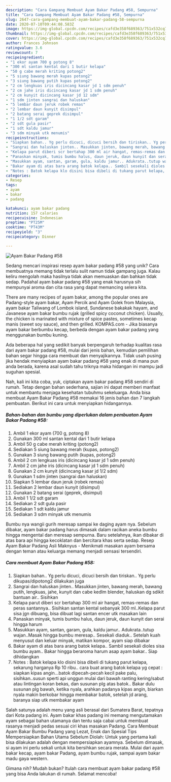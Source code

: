 ```yaml
---
description: "Cara Gampang Membuat Ayam Bakar Padang #58, Sempurna"
title: "Cara Gampang Membuat Ayam Bakar Padang #58, Sempurna"
slug: 2647-cara-gampang-membuat-ayam-bakar-padang-58-sempurna
date: 2020-07-10T09:44:08.583Z
image: https://img-global.cpcdn.com/recipes/cafd3e358f689363/751x532cq70/ayam-bakar-padang-58-foto-resep-utama.jpg
thumbnail: https://img-global.cpcdn.com/recipes/cafd3e358f689363/751x532cq70/ayam-bakar-padang-58-foto-resep-utama.jpg
cover: https://img-global.cpcdn.com/recipes/cafd3e358f689363/751x532cq70/ayam-bakar-padang-58-foto-resep-utama.jpg
author: Frances Johnson
ratingvalue: 3.6
reviewcount: 7
recipeingredient:
- "1 ekor ayam 700 g potong 8"
- "300 ml santan kental dari 1 butir kelapa"
- "50 g cabe merah kriting potong2"
- "5 siung bawang merah kupas potong2"
- "3 siung bawang putih kupas potong2"
- "2 cm lengkuas iris dicincang kasar jd 1 sdm penuh"
- "2 cm jahe iris dicincang kasar jd 1 sdm penuh"
- "2 cm kunyit dicincang kasar jd 12 sdm"
- "1 sdm jinten sangrai dan haluskan"
- "5 lembar daun jeruk robek remas"
- "2 lembar daun kunyit disimpul"
- "2 batang serai geprek disimpul"
- "1 1/2 sdt garam"
- "2 sdt gula pasir"
- "1 sdt kaldu jamur"
- "3 sdm minyak utk menumis"
recipeinstructions:
- "Siapkan bahan.. Yg perlu dicuci, dicuci bersih dan tiriskan.. Yg perlu dikupas/dipotong2 dilakukan juga"
- "Sangrai dan haluskan jinten.. Masukkan jinten, bawang merah, bawang putih, lengkuas, jahe, kunyit dan cabe kedlm blender, haluskan dg sdikit bantuan air.. Sisihkan"
- "Kelapa parut diberi scr bertahap 300 ml air hangat, remas-remas dan peras santannya.. Sisihkan santan kental sebanyak 300 ml..Kelapa parut sisa jgn dibuang, bisa dibuat lagi santan encer utk masakan lain"
- "Panaskan minyak, tumis bumbu halus, daun jeruk, daun kunyit dan serai hingga harum"
- "Masukkan ayam, santan, garam, gula, kaldu jamur.. Adukrata..tutup wajan..Masak hingga bumbu meresap.. Sesekali diaduk.. Setelah kuah menyusut dan keluar minyak, matikan kompor, ayam siap dibakar"
- "Bakar ayam di atas bara arang batok kelapa.. Sambil sesekali dioles sisa bumbu ayam.. Bakar hingga beraroma harum asap ayam bakar.. Siap dihidangkan"
- "Notes : Batok kelapa klo disini bisa dibeli di tukang parut kelapa, sekarung harganya Rp 10 ribu.. cara buat arang batok kelapa yg cepat : siapkan kipas angin...batok dipecah-pecah kecil pake palu, sisihkan..susun sperti api unggun mulai dari bawah ranting kering/sabut atau lintingan koran bekas, dan susunan plg atas batok.. Bakar dulu susunan plg bawah, ketika nyala, arahkan padanya kipas angin, biarkan nyala makin berkobar hingga membakar batok, setelah jd arang, baranya siap utk membakar ayam"
categories:
- Resep
tags:
- ayam
- bakar
- padang

katakunci: ayam bakar padang 
nutrition: 157 calories
recipecuisine: Indonesian
preptime: "PT25M"
cooktime: "PT43M"
recipeyield: "3"
recipecategory: Dinner

---
```



![Ayam Bakar Padang #58](https://img-global.cpcdn.com/recipes/cafd3e358f689363/751x532cq70/ayam-bakar-padang-58-foto-resep-utama.jpg)

Sedang mencari inspirasi resep ayam bakar padang #58 yang unik? Cara membuatnya memang tidak terlalu sulit namun tidak gampang juga. Kalau keliru mengolah maka hasilnya tidak akan memuaskan dan bahkan tidak sedap. Padahal ayam bakar padang #58 yang enak harusnya sih mempunyai aroma dan cita rasa yang dapat memancing selera kita.

There are many recipes of ayam bakar, among the popular ones are Padang-style ayam bakar, Ayam Percik and Ayam Golek from Malaysia, ayam bakar Taliwang of Lombok island, Sundanese bakakak hayam, and Javanese ayam bakar bumbu rujak (grilled spicy coconut chicken). Usually, the chicken is marinated with mixture of spice pastes, sometimes kecap manis (sweet soy sauce), and then grilled. KOMPAS.com - Jika biasanya ayam bakar berbumbu kecap, berbeda dengan ayam bakar padang yang menggunakan bumbu kuning.

Ada beberapa hal yang sedikit banyak berpengaruh terhadap kualitas rasa dari ayam bakar padang #58, mulai dari jenis bahan, kemudian pemilihan bahan segar hingga cara membuat dan menyajikannya. Tidak usah pusing jika hendak menyiapkan ayam bakar padang #58 yang enak di mana pun anda berada, karena asal sudah tahu triknya maka hidangan ini mampu jadi suguhan spesial.


Nah, kali ini kita coba, yuk, ciptakan ayam bakar padang #58 sendiri di rumah. Tetap dengan bahan sederhana, sajian ini dapat memberi manfaat untuk membantu menjaga kesehatan tubuhmu sekeluarga. Anda bisa membuat Ayam Bakar Padang #58 memakai 16 jenis bahan dan 7 langkah pembuatan. Berikut ini cara untuk menyiapkan hidangannya.

<!--inarticleads1-->

##### Bahan-bahan dan bumbu yang diperlukan dalam pembuatan Ayam Bakar Padang #58:

1. Ambil 1 ekor ayam (700 g, potong 8)
1. Gunakan 300 ml santan kental dari 1 butir kelapa
1. Ambil 50 g cabe merah kriting (potong2)
1. Sediakan 5 siung bawang merah (kupas, potong2)
1. Gunakan 3 siung bawang putih (kupas, potong2)
1. Ambil 2 cm lengkuas iris (dicincang kasar jd 1 sdm penuh)
1. Ambil 2 cm jahe iris (dicincang kasar jd 1 sdm penuh)
1. Gunakan 2 cm kunyit (dicincang kasar jd 1/2 sdm)
1. Gunakan 1 sdm jinten (sangrai dan haluskan)
1. Siapkan 5 lembar daun jeruk (robek remas)
1. Sediakan 2 lembar daun kunyit (disimpul)
1. Gunakan 2 batang serai (geprek, disimpul)
1. Ambil 1 1/2 sdt garam
1. Sediakan 2 sdt gula pasir
1. Sediakan 1 sdt kaldu jamur
1. Sediakan 3 sdm minyak utk menumis


Bumbu nya wangii gurih meresap sampai ke daging ayam nya. Sebelum dibakar, ayam bakar padang harus dimasak dalam racikan aneka bumbu hingga mengental dan meresap sempurna. Baru setelahnya, ikan dibakar di atas bara api hingga kecoklatan dan bercitara khas serta sedap. Resep Ayam Bakar Padang Asli Maknyus - Menikmati masakan ayam bersama dengan teman atau keluarga memang menjadi sensasi tersendiri. 

<!--inarticleads2-->

##### Cara membuat Ayam Bakar Padang #58:

1. Siapkan bahan.. Yg perlu dicuci, dicuci bersih dan tiriskan.. Yg perlu dikupas/dipotong2 dilakukan juga
1. Sangrai dan haluskan jinten.. Masukkan jinten, bawang merah, bawang putih, lengkuas, jahe, kunyit dan cabe kedlm blender, haluskan dg sdikit bantuan air.. Sisihkan
1. Kelapa parut diberi scr bertahap 300 ml air hangat, remas-remas dan peras santannya.. Sisihkan santan kental sebanyak 300 ml..Kelapa parut sisa jgn dibuang, bisa dibuat lagi santan encer utk masakan lain
1. Panaskan minyak, tumis bumbu halus, daun jeruk, daun kunyit dan serai hingga harum
1. Masukkan ayam, santan, garam, gula, kaldu jamur.. Adukrata..tutup wajan..Masak hingga bumbu meresap.. Sesekali diaduk.. Setelah kuah menyusut dan keluar minyak, matikan kompor, ayam siap dibakar
1. Bakar ayam di atas bara arang batok kelapa.. Sambil sesekali dioles sisa bumbu ayam.. Bakar hingga beraroma harum asap ayam bakar.. Siap dihidangkan
1. Notes : Batok kelapa klo disini bisa dibeli di tukang parut kelapa, sekarung harganya Rp 10 ribu.. cara buat arang batok kelapa yg cepat : siapkan kipas angin...batok dipecah-pecah kecil pake palu, sisihkan..susun sperti api unggun mulai dari bawah ranting kering/sabut atau lintingan koran bekas, dan susunan plg atas batok.. Bakar dulu susunan plg bawah, ketika nyala, arahkan padanya kipas angin, biarkan nyala makin berkobar hingga membakar batok, setelah jd arang, baranya siap utk membakar ayam


Salah satunya adalah menu yang asli berasal dari Sumatera Barat, tepatnya dari Kota padang ini. Ayam bakar khas padang ini memang mengutamakan ayam sebagai bahan utamanya dan tentu saja cabai untuk membuat rasanya menjadi pedas sesuai ciri khas masakan Padang. Cara Membuat Ayam Bakar Bumbu Padang yang Lezat, Enak dan Spesial Tips Mempersiapkan Bahan Utama Sebelum Diolah: Untuk yang pertama kali bisa dilakukan adalah dengan mempersiapkan ayamnya. Sebelum dimasak, si ayam ini perlu sekali untuk kita bersihkan secara merata. Mulai dari ayam bakar kecap, ayam bakar Padang, ayam bumbu rujak, sampai ayam bakar madu gaya western. 

Gimana nih? Mudah bukan? Itulah cara membuat ayam bakar padang #58 yang bisa Anda lakukan di rumah. Selamat mencoba!
